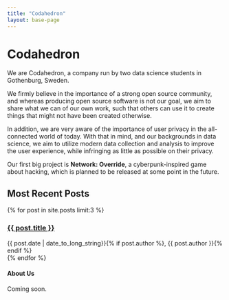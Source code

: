 ```yaml
---
title: "Codahedron"
layout: base-page
---
```




<div class="main-content window win-big" markdown="1">

# Codahedron

We are Codahedron, a company run by two data science students in Gothenburg, Sweden. 

We firmly believe in the importance of a strong open source community, and whereas producing open source software is not our goal, we aim to share what we can of our own work, such that others can use it to create things that might not have been created otherwise. 

In addition, we are very aware of the importance of user privacy in the all-connected world of today. With that in mind, and our backgrounds in data science, we aim to utilize modern data collection and analysis to improve the user experience, while infringing as little as possible on their privacy.

Our first big project is **Network: Override**, a cyberpunk-inspired game about hacking, which is planned to be released at some point in the future.

</div>

<div class="blog-list window win-wide-2">
   <h2> Most Recent Posts </h2>
   {% for post in site.posts limit:3 %}
      <div>
         <h3>
            <a href="{{ post.url | relative_url }}"> {{ post.title }} </a>
         </h3>
         <p style="margin: 0;"> {{ post.date | date_to_long_string}}{% if post.author %}, {{ post.author }}{% endif %} </p>
      </div>
   {% endfor %}
</div>


<div class="main-content window" markdown="1">

#### About Us

Coming soon.

</div>
